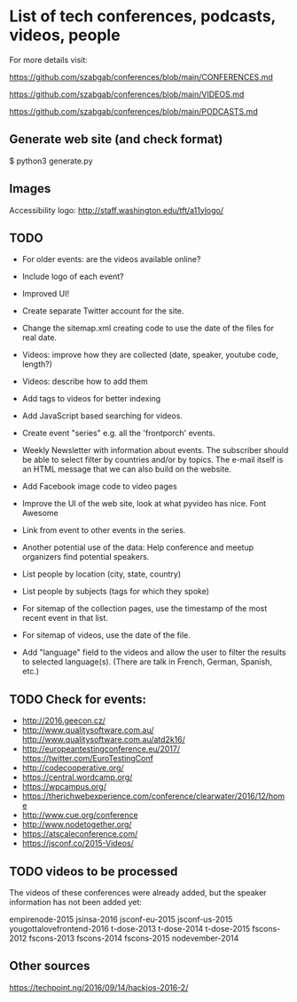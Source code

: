 List of tech conferences, podcasts, videos, people
==================================================

For more details visit:

https://github.com/szabgab/conferences/blob/main/CONFERENCES.md

https://github.com/szabgab/conferences/blob/main/VIDEOS.md

https://github.com/szabgab/conferences/blob/main/PODCASTS.md

Generate web site (and check format)
-----------------------------------

$ python3 generate.py

Images
---------
Accessibility logo: http://staff.washington.edu/tft/a11ylogo/

TODO
-----
* For older events: are the videos available online?

* Include logo of each event?
* Improved UI!

* Create separate Twitter account for the site.
* Change the sitemap.xml creating code to use the date of the files for real date.

* Videos: improve how they are collected (date, speaker, youtube code, length?)
* Videos: describe how to add them
* Add tags to videos for better indexing
* Add JavaScript based searching for videos.

* Create event "series" e.g. all the 'frontporch' events.
* Weekly Newsletter with information about events.
  The subscriber should be able to select filter by countries and/or by topics.
  The e-mail itself is an HTML message that we can also build on the website.

* Add Facebook image code to video pages
* Improve the UI of the web site, look at what pyvideo has nice.
  Font Awesome
* Link from event to other events in the series.

* Another potential use of the data: Help conference and meetup organizers find potential speakers.
* List people by location (city, state, country)
* List people by subjects (tags for which they spoke)

* For sitemap of the collection pages, use the timestamp of the most recent event in that list.
* For sitemap of videos, use the date of the file.

* Add "language" field to the videos and allow the user to filter the results to selected language(s). (There are talk in French, German, Spanish, etc.)


TODO Check for events:
-------------
* http://2016.geecon.cz/
* http://www.qualitysoftware.com.au/ http://www.qualitysoftware.com.au/atd2k16/
* http://europeantestingconference.eu/2017/ https://twitter.com/EuroTestingConf
* http://codecooperative.org/
* https://central.wordcamp.org/
* https://wpcampus.org/
* https://therichwebexperience.com/conference/clearwater/2016/12/home
* http://www.cue.org/conference
* http://www.nodetogether.org/
* https://atscaleconference.com/
* https://jsconf.co/2015-Videos/

TODO videos to be processed
----------------------------
The videos of these conferences were already added, but the speaker information
has not been added yet:

empirenode-2015
jsinsa-2016
jsconf-eu-2015
jsconf-us-2015
yougottalovefrontend-2016
t-dose-2013
t-dose-2014
t-dose-2015
fscons-2012
fscons-2013
fscons-2014
fscons-2015
nodevember-2014

Other sources
------
https://techpoint.ng/2016/09/14/hackjos-2016-2/

